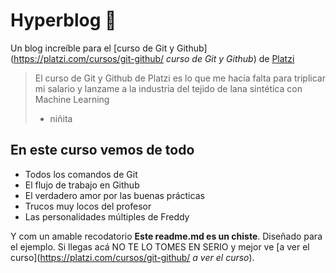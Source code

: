 # Hyperblog 💚
Un blog increíble para el [curso de Git y Github](https://platzi.com/cursos/git-github/ *curso de Git y Github*) de [Platzi](https:/platzi.com/*Platzi)
> El curso de Git y Github de Platzi es lo que me hacía falta para triplicar mi salario y lanzame a la industria del tejido de lana sintética con Machine Learning
> - niñita

## En este curso vemos de todo
* Todos los comandos de Git
* El flujo de trabajo en Github
* El verdadero amor por las buenas prácticas
* Trucos muy locos del profesor
* Las personalidades múltiples de Freddy

Y com un amable recodatorio **Este readme.md es un chiste**. Diseñado para el ejemplo. Si llegas acá NO TE LO TOMES EN SERIO y mejor ve [a ver el curso](https://platzi.com/cursos/git-github/ *a ver el curso*).